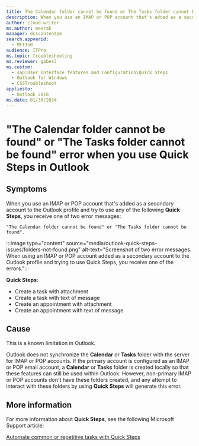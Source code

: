 ```yaml
---
title: The Calendar folder cannot be found or The Tasks folder cannot be found error when you use Quick Steps in Outlook
description: When you use an IMAP or POP account that's added as a secondary account to the Outlook profile and try to use Quick Steps, you would receive error messages.
author: cloud-writer
ms.author: meerak
manager: dcscontentpm
search.appverid: 
  - MET150
audience: ITPro
ms.topic: troubleshooting
ms.reviewer: gabesl
ms.custom: 
  - sap:User Interface features and Configuration\Quick Steps
  - Outlook for Windows
  - CSSTroubleshoot
appliesto: 
  - Outlook 2016
ms.date: 01/30/2024
---
```


# "The Calendar folder cannot be found" or "The Tasks folder cannot be found" error when you use Quick Steps in Outlook

## Symptoms

When you use an IMAP or POP account that's added as a secondary account to the Outlook profile and try to use any of the following **Quick Steps**, you receive one of two error messages:

```
"The Calendar folder cannot be found" or "The Tasks folder cannot be found".
```

:::image type="content" source="media/outlook-quick-steps-issues/folders-not-found.png" alt-text="Screenshot of two error messages. When using an IMAP or POP account added as a secondary account to the Outlook profile and trying to use Quick Steps, you receive one of the errors.":::

**Quick Steps**:

* Create a task with attachment
* Create a task with text of message
* Create an appointment with attachment
* Create an appointment with text of message

## Cause

This is a known limitation in Outlook.

Outlook does not synchronize the **Calendar** or **Tasks** folder with the server for IMAP or POP accounts. If the primary account is configured as an IMAP or POP email account, a **Calendar** or **Tasks** folder is created locally so that these features can still be used within Outlook. However, non-primary IMAP or POP accounts don't have these folders created, and any attempt to interact with these folders by using **Quick Steps** will generate this error.

## More information

For more information about **Quick Steps**, see the following Microsoft Support article:

[Automate common or repetitive tasks with Quick Steps](https://support.office.com/article/automate-common-or-repetitive-tasks-with-quick-steps-b184f89f-3738-4562-96de-c0244ea830f2?ui=en-US&rs=en-001&ad=US)
